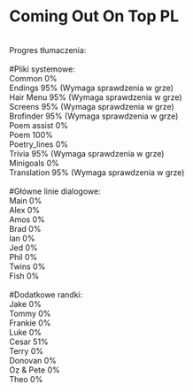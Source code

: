 # Coming Out On Top PL
<br/>
Progres tłumaczenia:<br/>
<br/>
#Pliki systemowe:<br/>
Common 0%<br/>
Endings 95% (Wymaga sprawdzenia w grze)<br/>
Hair Menu 95% (Wymaga sprawdzenia w grze)<br/>
Screens 95% (Wymaga sprawdzenia w grze)<br/>
Brofinder 95% (Wymaga sprawdzenia w grze)<br/>
Poem assist 0%<br/>
Poem 100%<br/>
Poetry_lines 0%<br/>
Trivia 95% (Wymaga sprawdzenia w grze)<br/>
Minigoals 0%<br/>
Translation 95% (Wymaga sprawdzenia w grze)<br />
<br/>
#Główne linie dialogowe:<br/>
Main 0%<br/>
Alex 0%<br/>
Amos 0%<br/>
Brad 0%<br/>
Ian 0%<br/>
Jed 0%<br/>
Phil 0%<br/>
Twins 0%<br/>
Fish 0%<br/>
<br/>
#Dodatkowe randki:<br/>
Jake 0%<br/>
Tommy 0%<br/>
Frankie 0%<br/>
Luke 0%<br/>
Cesar 51%<br/>
Terry 0%<br/>
Donovan 0%<br/>
Oz & Pete 0%<br/>
Theo 0%<br/>
